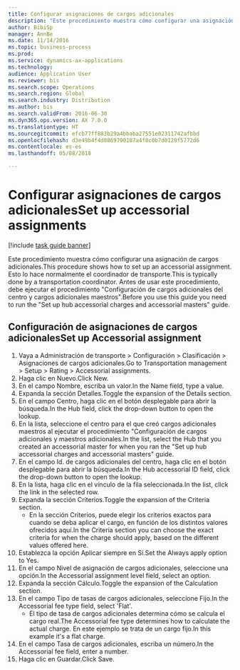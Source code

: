 ```yaml
--- 
title: Configurar asignaciones de cargos adicionales
description: "Este procedimiento muestra cómo configurar una asignación de cargos adicionales."
author: BibiSp
manager: AnnBe
ms.date: 11/14/2016
ms.topic: business-process
ms.prod: 
ms.service: dynamics-ax-applications
ms.technology: 
audience: Application User
ms.reviewer: bis
ms.search.scope: Operations
ms.search.region: Global
ms.search.industry: Distribution
ms.author: bis
ms.search.validFrom: 2016-06-30
ms.dyn365.ops.version: AX 7.0.0
ms.translationtype: HT
ms.sourcegitcommit: efcb77ff883b29a4bbaba27551e02311742afbbd
ms.openlocfilehash: d3e49b4f4d8869790187a4f8c0b7d0129f5772d6
ms.contentlocale: es-es
ms.lasthandoff: 05/08/2018

---
```

# <a name="set-up-accessorial-assignments"></a><span data-ttu-id="57825-103">Configurar asignaciones de cargos adicionales</span><span class="sxs-lookup"><span data-stu-id="57825-103">Set up accessorial assignments</span></span>

[!include [task guide banner](../../includes/task-guide-banner.md)]

<span data-ttu-id="57825-104">Este procedimiento muestra cómo configurar una asignación de cargos adicionales.</span><span class="sxs-lookup"><span data-stu-id="57825-104">This procedure shows how to set up an accessorial assignment.</span></span> <span data-ttu-id="57825-105">Esto lo hace normalmente el coordinador de transporte.</span><span class="sxs-lookup"><span data-stu-id="57825-105">This is typically done by a transportation coordinator.</span></span> <span data-ttu-id="57825-106">Antes de usar este procedimiento, debe ejecutar el procedimiento "Configuración de cargos adicionales del centro y cargos adicionales maestros".</span><span class="sxs-lookup"><span data-stu-id="57825-106">Before you use this guide you need to run the "Set up hub accessorial charges and accessorial masters" guide.</span></span>


## <a name="set-up-accessorial-assignment"></a><span data-ttu-id="57825-107">Configuración de asignaciones de cargos adicionales</span><span class="sxs-lookup"><span data-stu-id="57825-107">Set up Accessorial assignment</span></span>
1. <span data-ttu-id="57825-108">Vaya a Administración de transporte > Configuración > Clasificación > Asignaciones de cargos adicionales.</span><span class="sxs-lookup"><span data-stu-id="57825-108">Go to Transportation management > Setup > Rating > Accessorial assignments.</span></span>
2. <span data-ttu-id="57825-109">Haga clic en Nuevo.</span><span class="sxs-lookup"><span data-stu-id="57825-109">Click New.</span></span>
3. <span data-ttu-id="57825-110">En el campo Nombre, escriba un valor.</span><span class="sxs-lookup"><span data-stu-id="57825-110">In the Name field, type a value.</span></span>
4. <span data-ttu-id="57825-111">Expanda la sección Detalles.</span><span class="sxs-lookup"><span data-stu-id="57825-111">Toggle the expansion of the Details section.</span></span>
5. <span data-ttu-id="57825-112">En el campo Centro, haga clic en el botón desplegable para abrir la búsqueda.</span><span class="sxs-lookup"><span data-stu-id="57825-112">In the Hub field, click the drop-down button to open the lookup.</span></span>
6. <span data-ttu-id="57825-113">En la lista, seleccione el centro para el que creó cargos adicionales maestros al ejecutar el procedimiento "Configuración de cargos adicionales y maestros adicionales.</span><span class="sxs-lookup"><span data-stu-id="57825-113">In the list, select the Hub that you created an accessorial master for when you ran the "Set up hub accessorial charges and accessorial masters" guide.</span></span> 
7. <span data-ttu-id="57825-114">En el campo Id. de cargos adicionales del centro, haga clic en el botón desplegable para abrir la búsqueda.</span><span class="sxs-lookup"><span data-stu-id="57825-114">In the Hub accessorial ID field, click the drop-down button to open the lookup.</span></span>
8. <span data-ttu-id="57825-115">En la lista, haga clic en el vínculo de la fila seleccionada.</span><span class="sxs-lookup"><span data-stu-id="57825-115">In the list, click the link in the selected row.</span></span>
9. <span data-ttu-id="57825-116">Expanda la sección Criterios.</span><span class="sxs-lookup"><span data-stu-id="57825-116">Toggle the expansion of the Criteria section.</span></span>
    * <span data-ttu-id="57825-117">En la sección Criterios, puede elegir los criterios exactos para cuando se deba aplicar el cargo, en función de los distintos valores ofrecidos aquí.</span><span class="sxs-lookup"><span data-stu-id="57825-117">In the Criteria section you can choose the exact criteria for when the charge should apply, based on the different values offered here.</span></span>  
10. <span data-ttu-id="57825-118">Establezca la opción Aplicar siempre en Sí.</span><span class="sxs-lookup"><span data-stu-id="57825-118">Set the Always apply option to Yes.</span></span>
11. <span data-ttu-id="57825-119">En el campo Nivel de asignación de cargos adicionales, seleccione una opción.</span><span class="sxs-lookup"><span data-stu-id="57825-119">In the Accessorial assignment level field, select an option.</span></span>
12. <span data-ttu-id="57825-120">Expanda la sección Cálculo.</span><span class="sxs-lookup"><span data-stu-id="57825-120">Toggle the expansion of the Calculation section.</span></span>
13. <span data-ttu-id="57825-121">En el campo Tipo de tasas de cargos adicionales, seleccione Fijo.</span><span class="sxs-lookup"><span data-stu-id="57825-121">In the Accessorial fee type field, select 'Flat'.</span></span>
    * <span data-ttu-id="57825-122">El tipo de tasa de cargos adicionales determina cómo se calcula el cargo real.</span><span class="sxs-lookup"><span data-stu-id="57825-122">The Accessorial fee type determines how to calculate the actual charge.</span></span> <span data-ttu-id="57825-123">En este ejemplo se trata de un cargo fijo.</span><span class="sxs-lookup"><span data-stu-id="57825-123">In this example it's a flat charge.</span></span>  
14. <span data-ttu-id="57825-124">En el campo Tasa de cargos adicionales, escriba un número.</span><span class="sxs-lookup"><span data-stu-id="57825-124">In the Accessorial fee field, enter a number.</span></span>
15. <span data-ttu-id="57825-125">Haga clic en Guardar.</span><span class="sxs-lookup"><span data-stu-id="57825-125">Click Save.</span></span>


